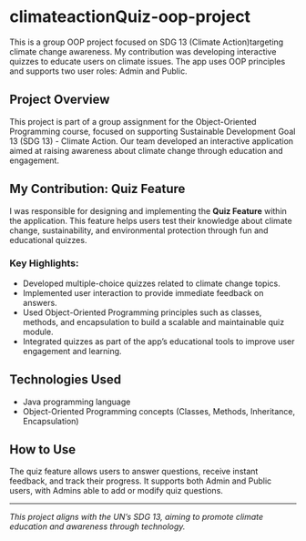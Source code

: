 # climateactionQuiz-oop-project
This is a group OOP project focused on SDG 13 (Climate Action)targeting climate change awareness. My contribution was developing interactive quizzes to educate users on climate issues. The app uses OOP principles and supports two user roles: Admin and Public.


## Project Overview
This project is part of a group assignment for the Object-Oriented Programming course, focused on supporting Sustainable Development Goal 13 (SDG 13) - Climate Action. Our team developed an interactive application aimed at raising awareness about climate change through education and engagement.

## My Contribution: Quiz Feature
I was responsible for designing and implementing the **Quiz Feature** within the application. This feature helps users test their knowledge about climate change, sustainability, and environmental protection through fun and educational quizzes.

### Key Highlights:
- Developed multiple-choice quizzes related to climate change topics.
- Implemented user interaction to provide immediate feedback on answers.
- Used Object-Oriented Programming principles such as classes, methods, and encapsulation to build a scalable and maintainable quiz module.
- Integrated quizzes as part of the app’s educational tools to improve user engagement and learning.

## Technologies Used
- Java programming language
- Object-Oriented Programming concepts (Classes, Methods, Inheritance, Encapsulation)

## How to Use
The quiz feature allows users to answer questions, receive instant feedback, and track their progress. It supports both Admin and Public users, with Admins able to add or modify quiz questions.

---

*This project aligns with the UN’s SDG 13, aiming to promote climate education and awareness through technology.*
